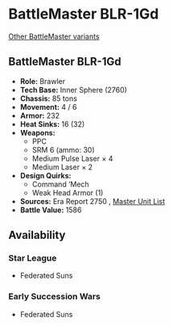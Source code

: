# BattleMaster BLR-1Gd 

[Other BattleMaster variants](../battlemaster.md) 

## BattleMaster BLR-1Gd 

- **Role:** Brawler 
- **Tech Base:** Inner Sphere (2760) 
- **Chassis:** 85 tons 
- **Movement:** 4 / 6 
- **Armor:** 232 
- **Heat Sinks:** 16 (32) 
- **Weapons:** 
  - PPC 
  - SRM 6 (ammo: 30) 
  - Medium Pulse Laser × 4 
  - Medium Laser × 2 
- **Design Quirks:** 
  - Command ’Mech 
  - Weak Head Armor (1) 
- **Sources:** Era Report 2750 , [Master Unit List](http://masterunitlist.info/Unit/Details/5867) 
- **Battle Value:** 1586 

## Availability 

### Star League 

- Federated Suns 

### Early Succession Wars 

- Federated Suns 


